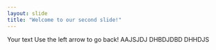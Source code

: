 ```yaml
---
layout: slide
title: "Welcome to our second slide!"
---
```

Your text
Use the left arrow to go back!
AAJSJDJ
DHBDJDBD
DHHDJS
